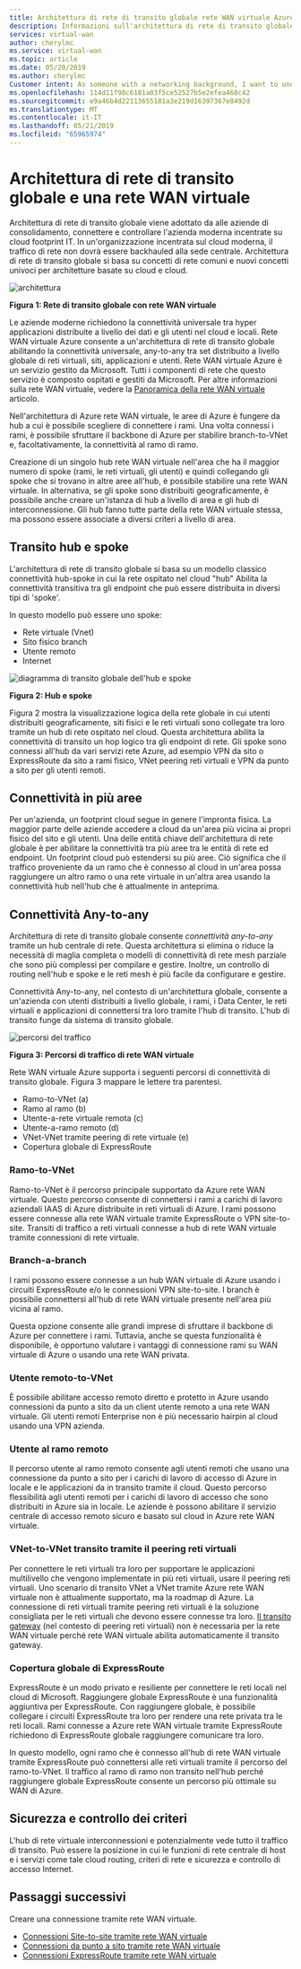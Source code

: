 ```yaml
---
title: Architettura di rete di transito globale rete WAN virtuale Azure | Microsoft Docs
description: Informazioni sull'architettura di rete di transito globale per la rete WAN virtuale
services: virtual-wan
author: cherylmc
ms.service: virtual-wan
ms.topic: article
ms.date: 05/20/2019
ms.author: cherylmc
Customer intent: As someone with a networking background, I want to understand global transit network architecture as it relates to Virtual WAN.
ms.openlocfilehash: 114d11f98c6181a03f5ce52527b5e2efea468c42
ms.sourcegitcommit: e9a46b4d22113655181a3e219d16397367e8492d
ms.translationtype: MT
ms.contentlocale: it-IT
ms.lasthandoff: 05/21/2019
ms.locfileid: "65965974"
---
```

# <a name="global-transit-network-architecture-and-virtual-wan"></a>Architettura di rete di transito globale e una rete WAN virtuale

Architettura di rete di transito globale viene adottato da alle aziende di consolidamento, connettere e controllare l'azienda moderna incentrate su cloud footprint IT. In un'organizzazione incentrata sul cloud moderna, il traffico di rete non dovrà essere backhauled alla sede centrale. Architettura di rete di transito globale si basa su concetti di rete comuni e nuovi concetti univoci per architetture basate su cloud e cloud.

![architettura](./media/virtual-wan-global-transit-network-architecture/architecture2.png)

**Figura 1: Rete di transito globale con rete WAN virtuale**

Le aziende moderne richiedono la connettività universale tra hyper applicazioni distribuite a livello dei dati e gli utenti nel cloud e locali. Rete WAN virtuale Azure consente a un'architettura di rete di transito globale abilitando la connettività universale, any-to-any tra set distribuito a livello globale di reti virtuali, siti, applicazioni e utenti. Rete WAN virtuale Azure è un servizio gestito da Microsoft. Tutti i componenti di rete che questo servizio è composto ospitati e gestiti da Microsoft. Per altre informazioni sulla rete WAN virtuale, vedere la [Panoramica della rete WAN virtuale](virtual-wan-about.md) articolo.

Nell'architettura di Azure rete WAN virtuale, le aree di Azure è fungere da hub a cui è possibile scegliere di connettere i rami. Una volta connessi i rami, è possibile sfruttare il backbone di Azure per stabilire branch-to-VNet e, facoltativamente, la connettività al ramo di ramo.

Creazione di un singolo hub rete WAN virtuale nell'area che ha il maggior numero di spoke (rami, le reti virtuali, gli utenti) e quindi collegando gli spoke che si trovano in altre aree all'hub, è possibile stabilire una rete WAN virtuale. In alternativa, se gli spoke sono distribuiti geograficamente, è possibile anche creare un'istanza di hub a livello di area e gli hub di interconnessione. Gli hub fanno tutte parte della rete WAN virtuale stessa, ma possono essere associate a diversi criteri a livello di area.

## <a name="hub"></a>Transito hub e spoke

L'architettura di rete di transito globale si basa su un modello classico connettività hub-spoke in cui la rete ospitato nel cloud "hub" Abilita la connettività transitiva tra gli endpoint che può essere distribuita in diversi tipi di 'spoke'.
  
In questo modello può essere uno spoke:

* Rete virtuale (Vnet)
* Sito fisico branch
* Utente remoto
* Internet

![diagramma di transito globale dell'hub e spoke](./media/virtual-wan-global-transit-network-architecture/architecture.png)

**Figura 2: Hub e spoke**

Figura 2 mostra la visualizzazione logica della rete globale in cui utenti distribuiti geograficamente, siti fisici e le reti virtuali sono collegate tra loro tramite un hub di rete ospitato nel cloud. Questa architettura abilita la connettività di transito un hop logico tra gli endpoint di rete. Gli spoke sono connessi all'hub da vari servizi rete Azure, ad esempio VPN da sito o ExpressRoute da sito a rami fisico, VNet peering reti virtuali e VPN da punto a sito per gli utenti remoti.

## <a name="crossregion"></a>Connettività in più aree

Per un'azienda, un footprint cloud segue in genere l'impronta fisica. La maggior parte delle aziende accedere a cloud da un'area più vicina ai propri fisico del sito e gli utenti. Una delle entità chiave dell'architettura di rete globale è per abilitare la connettività tra più aree tra le entità di rete ed endpoint. Un footprint cloud può estendersi su più aree. Ciò significa che il traffico proveniente da un ramo che è connesso al cloud in un'area possa raggiungere un altro ramo o una rete virtuale in un'altra area usando la connettività hub nell'hub che è attualmente in anteprima.

## <a name="any"></a>Connettività Any-to-any

Architettura di rete di transito globale consente *connettività any-to-any* tramite un hub centrale di rete. Questa architettura si elimina o riduce la necessità di maglia completa o modelli di connettività di rete mesh parziale che sono più complessi per compilare e gestire. Inoltre, un controllo di routing nell'hub e spoke e le reti mesh è più facile da configurare e gestire.

Connettività Any-to-any, nel contesto di un'architettura globale, consente a un'azienda con utenti distribuiti a livello globale, i rami, i Data Center, le reti virtuali e applicazioni di connettersi tra loro tramite l'hub di transito. L'hub di transito funge da sistema di transito globale.

![percorsi del traffico](./media/virtual-wan-global-transit-network-architecture/trafficpath.png)

**Figura 3: Percorsi di traffico di rete WAN virtuale**

Rete WAN virtuale Azure supporta i seguenti percorsi di connettività di transito globale. Figura 3 mappare le lettere tra parentesi.

* Ramo-to-VNet (a)  
* Ramo al ramo (b)
* Utente-a-rete virtuale remota (c)
* Utente-a-ramo remoto (d)
* VNet-VNet tramite peering di rete virtuale (e)
* Copertura globale di ExpressRoute 

### <a name="branchvnet"></a>Ramo-to-VNet

Ramo-to-VNet è il percorso principale supportato da Azure rete WAN virtuale. Questo percorso consente di connettersi i rami a carichi di lavoro aziendali IAAS di Azure distribuite in reti virtuali di Azure. I rami possono essere connesse alla rete WAN virtuale tramite ExpressRoute o VPN site-to-site. Transiti di traffico a reti virtuali connesse a hub di rete WAN virtuale tramite connessioni di rete virtuale.

### <a name="branchbranch"></a>Branch-a-branch

I rami possono essere connesse a un hub WAN virtuale di Azure usando i circuiti ExpressRoute e/o le connessioni VPN site-to-site. I branch è possibile connettersi all'hub di rete WAN virtuale presente nell'area più vicina al ramo.

Questa opzione consente alle grandi imprese di sfruttare il backbone di Azure per connettere i rami. Tuttavia, anche se questa funzionalità è disponibile, è opportuno valutare i vantaggi di connessione rami su WAN virtuale di Azure o usando una rete WAN privata.

### <a name="usertovnet"></a>Utente remoto-to-VNet

È possibile abilitare accesso remoto diretto e protetto in Azure usando connessioni da punto a sito da un client utente remoto a una rete WAN virtuale. Gli utenti remoti Enterprise non è più necessario hairpin al cloud usando una VPN azienda.

### <a name="usertobranch"></a>Utente al ramo remoto

Il percorso utente al ramo remoto consente agli utenti remoti che usano una connessione da punto a sito per i carichi di lavoro di accesso di Azure in locale e le applicazioni da in transito tramite il cloud. Questo percorso flessibilità agli utenti remoti per i carichi di lavoro di accesso che sono distribuiti in Azure sia in locale. Le aziende è possono abilitare il servizio centrale di accesso remoto sicuro e basato sul cloud in Azure rete WAN virtuale.

### <a name="vnetvnet"></a>VNet-to-VNet transito tramite il peering reti virtuali

Per connettere le reti virtuali tra loro per supportare le applicazioni multilivello che vengono implementate in più reti virtuali, usare il peering reti virtuali. Uno scenario di transito VNet a VNet tramite Azure rete WAN virtuale non è attualmente supportato, ma la roadmap di Azure. La connessione di reti virtuali tramite peering reti virtuali è la soluzione consigliata per le reti virtuali che devono essere connesse tra loro. [Il transito gateway](../virtual-network/virtual-network-peering-overview.md#gateways-and-on-premises-connectivity) (nel contesto di peering reti virtuali) non è necessaria per la rete WAN virtuale perché rete WAN virtuale abilita automaticamente il transito gateway.

### <a name="globalreach"></a>Copertura globale di ExpressRoute

ExpressRoute è un modo privato e resiliente per connettere le reti locali nel cloud di Microsoft. Raggiungere globale ExpressRoute è una funzionalità aggiuntiva per ExpressRoute. Con raggiungere globale, è possibile collegare i circuiti ExpressRoute tra loro per rendere una rete privata tra le reti locali. Rami connesse a Azure rete WAN virtuale tramite ExpressRoute richiedono di ExpressRoute globale raggiungere comunicare tra loro.

In questo modello, ogni ramo che è connesso all'hub di rete WAN virtuale tramite ExpressRoute può connettersi alle reti virtuali tramite il percorso del ramo-to-VNet. Il traffico al ramo di ramo non transito nell'hub perché raggiungere globale ExpressRoute consente un percorso più ottimale su WAN di Azure.

## <a name="security"></a>Sicurezza e controllo dei criteri

L'hub di rete virtuale interconnessioni e potenzialmente vede tutto il traffico di transito. Può essere la posizione in cui le funzioni di rete centrale di host e i servizi come tale cloud routing, criteri di rete e sicurezza e controllo di accesso Internet.

## <a name="next-steps"></a>Passaggi successivi

Creare una connessione tramite rete WAN virtuale.

* [Connessioni Site-to-site tramite rete WAN virtuale](virtual-wan-site-to-site-portal.md)
* [Connessioni da punto a sito tramite rete WAN virtuale](virtual-wan-point-to-site-portal.md)
* [Connessioni ExpressRoute tramite rete WAN virtuale](virtual-wan-expressroute-portal.md)
